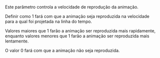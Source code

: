 Este parâmetro controla a velocidade de reprodução da animação.

Definir como 1 fará com que a animação seja reproduzida na velocidade
para a qual foi projetada na linha do tempo.

Valores maiores que 1 farão a animação ser reproduzida mais rapidamente, enquanto valores menores que 1 farão a animação ser reproduzida mais lentamente.

O valor 0 fará com que a animação não seja reproduzida.
